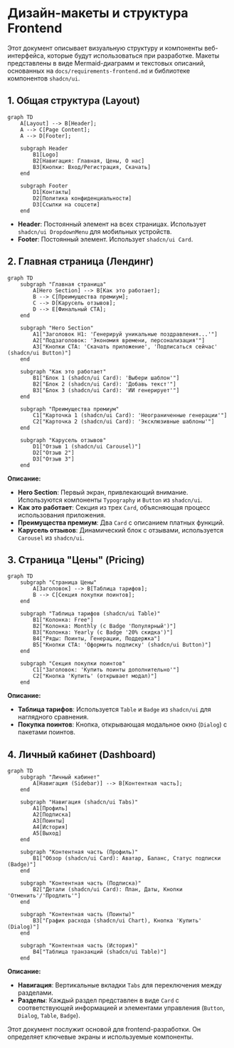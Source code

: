 # Дизайн-макеты и структура Frontend

Этот документ описывает визуальную структуру и компоненты веб-интерфейса, которые будут использоваться при разработке. Макеты представлены в виде Mermaid-диаграмм и текстовых описаний, основанных на `docs/requirements-frontend.md` и библиотеке компонентов `shadcn/ui`.

## 1. Общая структура (Layout)

```mermaid
graph TD
    A[Layout] --> B[Header];
    A --> C[Page Content];
    A --> D[Footer];

    subgraph Header
        B1[Logo]
        B2[Навигация: Главная, Цены, О нас]
        B3[Кнопки: Вход/Регистрация, Скачать]
    end

    subgraph Footer
        D1[Контакты]
        D2[Политика конфиденциальности]
        D3[Ссылки на соцсети]
    end
```

- **Header**: Постоянный элемент на всех страницах. Использует `shadcn/ui DropdownMenu` для мобильных устройств.
- **Footer**: Постоянный элемент. Использует `shadcn/ui Card`.

## 2. Главная страница (Лендинг)

```mermaid
graph TD
    subgraph "Главная страница"
        A[Hero Section] --> B[Как это работает];
        B --> C[Преимущества премиум];
        C --> D[Карусель отзывов];
        D --> E[Финальный CTA];
    end

    subgraph "Hero Section"
        A1["Заголовок H1: 'Генерируй уникальные поздравления...'"]
        A2["Подзаголовок: 'Экономия времени, персонализация'"]
        A3["Кнопки CTA: 'Скачать приложение', 'Подписаться сейчас' (shadcn/ui Button)"]
    end

    subgraph "Как это работает"
        B1["Блок 1 (shadcn/ui Card): 'Выбери шаблон'"]
        B2["Блок 2 (shadcn/ui Card): 'Добавь текст'"]
        B3["Блок 3 (shadcn/ui Card): 'ИИ генерирует'"]
    end

    subgraph "Преимущества премиум"
        C1["Карточка 1 (shadcn/ui Card): 'Неограниченные генерации'"]
        C2["Карточка 2 (shadcn/ui Card): 'Эксклюзивные шаблоны'"]
    end

    subgraph "Карусель отзывов"
        D1["Отзыв 1 (shadcn/ui Carousel)"]
        D2["Отзыв 2"]
        D3["Отзыв 3"]
    end
```
**Описание:**
- **Hero Section**: Первый экран, привлекающий внимание. Используются компоненты `Typography` и `Button` из `shadcn/ui`.
- **Как это работает**: Секция из трех `Card`, объясняющая процесс использования приложения.
- **Преимущества премиум**: Два `Card` с описанием платных функций.
- **Карусель отзывов**: Динамический блок с отзывами, используется `Carousel` из `shadcn/ui`.

## 3. Страница "Цены" (Pricing)

```mermaid
graph TD
    subgraph "Страница Цены"
        A[Заголовок] --> B[Таблица тарифов];
        B --> C[Секция покупки поинтов];
    end

    subgraph "Таблица тарифов (shadcn/ui Table)"
        B1["Колонка: Free"]
        B2["Колонка: Monthly (с Badge 'Популярный')"]
        B3["Колонка: Yearly (с Badge '20% скидка')"]
        B4["Ряды: Поинты, Генерации, Поддержка"]
        B5["Кнопки CTA: 'Оформить подписку' (shadcn/ui Button)"]
    end

    subgraph "Секция покупки поинтов"
        C1["Заголовок: 'Купить поинты дополнительно'"]
        C2["Кнопка 'Купить' (открывает модал)"]
    end
```
**Описание:**
- **Таблица тарифов**: Используется `Table` и `Badge` из `shadcn/ui` для наглядного сравнения.
- **Покупка поинтов**: Кнопка, открывающая модальное окно (`Dialog`) с пакетами поинтов.

## 4. Личный кабинет (Dashboard)

```mermaid
graph TD
    subgraph "Личный кабинет"
        A[Навигация (Sidebar)] --> B[Контентная часть];
    end

    subgraph "Навигация (shadcn/ui Tabs)"
        A1[Профиль]
        A2[Подписка]
        A3[Поинты]
        A4[История]
        A5[Выход]
    end

    subgraph "Контентная часть (Профиль)"
        B1["Обзор (shadcn/ui Card): Аватар, Баланс, Статус подписки (Badge)"]
    end

    subgraph "Контентная часть (Подписка)"
        B2["Детали (shadcn/ui Card): План, Даты, Кнопки 'Отменить'/'Продлить'"]
    end

    subgraph "Контентная часть (Поинты)"
        B3["График расхода (shadcn/ui Chart), Кнопка 'Купить' (Dialog)"]
    end

    subgraph "Контентная часть (История)"
        B4["Таблица транзакций (shadcn/ui Table)"]
    end
```
**Описание:**
- **Навигация**: Вертикальные вкладки `Tabs` для переключения между разделами.
- **Разделы**: Каждый раздел представлен в виде `Card` с соответствующей информацией и элементами управления (`Button`, `Dialog`, `Table`, `Badge`).

Этот документ послужит основой для frontend-разработки. Он определяет ключевые экраны и используемые компоненты.